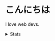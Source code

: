 # こんにちは

I love web devs.

<details>
 <summary>Stats</summary>
  <div align="center">

 [![ygkn's GitHub stats](https://github-readme-stats.vercel.app/api?username=ygkn)](https://github.com/anuraghazra/github-readme-stats) <wbr /> [![Most used languages ](https://github-readme-stats.vercel.app/api/top-langs/?username=ygkn)](https://github.com/anuraghazra/github-readme-stats)

  </div>
</details>
